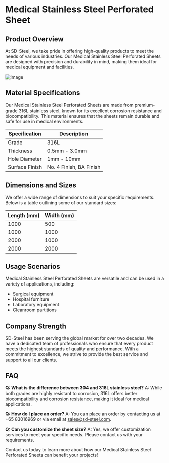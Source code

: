 # Medical Stainless Steel Perforated Sheet

## Product Overview
At SD-Steel, we take pride in offering high-quality products to meet the needs of various industries. Our Medical Stainless Steel Perforated Sheets are designed with precision and durability in mind, making them ideal for medical equipment and facilities.

![Image](https://github.com/user-attachments/assets/2567258e-e124-4816-932d-1809bd27ef0b)

## Material Specifications
Our Medical Stainless Steel Perforated Sheets are made from premium-grade 316L stainless steel, known for its excellent corrosion resistance and biocompatibility. This material ensures that the sheets remain durable and safe for use in medical environments.

| Specification | Description |
| --- | --- |
| Grade | 316L |
| Thickness | 0.5mm - 3.0mm |
| Hole Diameter | 1mm - 10mm |
| Surface Finish | No. 4 Finish, BA Finish |

## Dimensions and Sizes
We offer a wide range of dimensions to suit your specific requirements. Below is a table outlining some of our standard sizes:

| Length (mm) | Width (mm) |
| --- | --- |
| 1000 | 500 |
| 1000 | 1000 |
| 2000 | 1000 |
| 2000 | 2000 |

## Usage Scenarios
Medical Stainless Steel Perforated Sheets are versatile and can be used in a variety of applications, including:
- Surgical equipment
- Hospital furniture
- Laboratory equipment
- Cleanroom partitions

## Company Strength
SD-Steel has been serving the global market for over two decades. We have a dedicated team of professionals who ensure that every product meets the highest standards of quality and performance. With a commitment to excellence, we strive to provide the best service and support to all our clients.

## FAQ
**Q: What is the difference between 304 and 316L stainless steel?**
A: While both grades are highly resistant to corrosion, 316L offers better biocompatibility and corrosion resistance, making it ideal for medical applications.

**Q: How do I place an order?**
A: You can place an order by contacting us at +65 83016969 or via email at sales@sd-steel.com.

**Q: Can you customize the sheet size?**
A: Yes, we offer customization services to meet your specific needs. Please contact us with your requirements.

Contact us today to learn more about how our Medical Stainless Steel Perforated Sheets can benefit your projects!